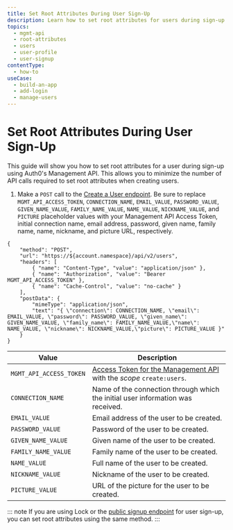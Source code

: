 ```yaml
---
title: Set Root Attributes During User Sign-Up
description: Learn how to set root attributes for users during sign-up using the Auth0 Management API.
topics:
  - mgmt-api
  - root-attributes
  - users
  - user-profile
  - user-signup
contentType:
  - how-to
useCase:
  - build-an-app
  - add-login
  - manage-users
---
```

# Set Root Attributes During User Sign-Up

This guide will show you how to set root attributes for a user during sign-up using Auth0's Management API. This allows you to minimize the number of API calls required to set root attributes when creating users.

1. Make a `POST` call to the [Create a User endpoint](/api/management/v2#!/Users/post_users). Be sure to replace `MGMT_API_ACCESS_TOKEN`, `CONNECTION_NAME`, `EMAIL_VALUE`, `PASSWORD_VALUE`, `GIVEN_NAME_VALUE`, `FAMILY_NAME_VALUE`, `NAME_VALUE`, `NICKNAME_VALUE`, and `PICTURE` placeholder values with your Management API Access Token, initial connection name, email address, password, given name, family name, name, nickname, and picture URL, respectively.

```har
{
	"method": "POST",
	"url": "https://${account.namespace}/api/v2/users",
    "headers": [
  	    { "name": "Content-Type", "value": "application/json" },
  	    { "name": "Authorization", "value": "Bearer MGMT_API_ACCESS_TOKEN" },
  	    { "name": "Cache-Control", "value": "no-cache" }
	],
	"postData": {
        "mimeType": "application/json",
        "text": "{ \"connection\": CONNECTION_NAME, \"email\": EMAIL_VALUE, \"password\": PASSWORD_VALUE, \"given_name\": GIVEN_NAME_VALUE, \"family_name\": FAMILY_NAME_VALUE,\"name\": NAME_VALUE, \"nickname\": NICKNAME_VALUE,\"picture\": PICTURE_VALUE }"
	}
}
```

| **Value** | **Description** |
| - | - |
| `MGMT_API_ACCESS_TOKEN`  | [Access Token for the Management API](/api/management/v2/tokens) with the <dfn data-key="scope">scope</dfn> `create:users`. |
| `CONNECTION_NAME` | Name of the connection through which the initial user information was received. |
| `EMAIL_VALUE` | Email address of the user to be created. |
| `PASSWORD_VALUE` | Password of the user to be created. |
| `GIVEN_NAME_VALUE` | Given name of the user to be created. |
| `FAMILY_NAME_VALUE` | Family name of the user to be created. |
| `NAME_VALUE` | Full name of the user to be created. |
| `NICKNAME_VALUE` | Nickname of the user to be created. |
| `PICTURE_VALUE` | URL of the picture for the user to be created. |

::: note
If you are using Lock or the [public signup endpoint](/api/authentication#signup) for user sign-up, you can set root attributes using the same method.
:::
